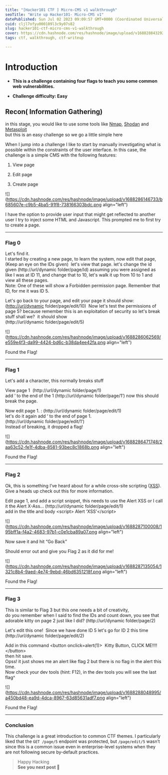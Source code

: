 ```yaml
---
title: "[Hacker101 CTF ] Micro-CMS v1 walkthrough"
seoTitle: "Write up Hacker101- Micro-CMS v1"
datePublished: Sun Jul 02 2023 09:09:57 GMT+0000 (Coordinated Universal Time)
cuid: cljl7ofyu000109l3c9y07s82
slug: hacker101-ctf-micro-cms-v1-walkthrough
cover: https://cdn.hashnode.com/res/hashnode/image/upload/v1688288432923/886861d5-bf5f-45e1-8279-d48449fc0d4a.png
tags: ctf, walkthrough, ctf-writeup

---
```


# Introduction

* **This is a challenge containing four flags to teach you some common web vulnerabilities.**
    
* **Challenge difficulty: Easy**
    

## Recon( Information Gathering)

in this stage, you would like to use some tools like [Nmap](https://nmap.org/), [Shodan](https://www.shodan.io/) and [Metasploit](https://www.metasploit.com/)  
but this is an easy challenge so we go a little simple here

When I jump into a challenge I like to start by manually investigating what is possible within the constraints of the user interface. In this case, the challenge is a simple CMS with the following features:

1. View page
    
2. Edit page
    
3. Create page
    

![](https://cdn.hashnode.com/res/hashnode/image/upload/v1688286146733/b685607e-c9b5-4ba5-91f8-738166303bdc.png align="left")

I have the option to provide user input that might get reflected to another user I try to inject some HTML and Javascript. This prompted me to first try to create a page.

---

### Flag 0

Let's find it.  
I started by creating a new page, to learn the system, now edit that page, (Keep an eye on the IDs given)  let's view that page. let's change the id given (http://url/dynamic folder/page/Id) assuming you were assigned as like I was at ID 11, and change that to 10, let's walk it up from 10 to 1 and view all these pages.  
Note: One of these will show a Forbidden permission page. Remember that ID, for me it was ID 5.

Let's go back to your page, and edit your page it should show: ([http://url/dynamic](http://url/dynamic) folder/page/edit/10)  Now let's test the permissions of page 5? because remember this is an exploitation of security so let's break stuff shall we?  it should show  
(http://url/dynamic folder/page/edit/5)

![](https://cdn.hashnode.com/res/hashnode/image/upload/v1688286062569/e559e4f3-da99-4424-bd6c-b38da4ee42fa.png align="left")

Found the Flag!

---

### Flag 1

Let's add a character, this normally breaks stuff

View page 1  (http://url/dynamic folder/page/1)  
add ‘ to the end of the 1 (http://url/dynamic folder/page/1’) now this should break the page.

Now edit page 1. : (http://url/dynamic folder/page/edit/1)  
let's do it again add ‘ to the end of page 1.  
(http://url/dynamic folder/page/edit/1’)  
Instead of breaking, it dropped a flag!

![](https://cdn.hashnode.com/res/hashnode/image/upload/v1688286471748/2aa63c52-fe1f-4dba-8581-93bec8c1868b.png align="left")

Found the Flag!

---

### Flag 2

Ok, this is something I’ve heard about for a while cross-site scripting ([XSS](https://owasp.org/www-community/attacks/xss/)).  
Give a heads up check out this for more information.

Edit page 1, and add a script snippet, this needs to use the Alert XSS or I call it the Alert X-Ass… (http://url/dynamic folder/page/edit/1)  
add in the title and body &lt;script&gt; Alert ‘XSS'&lt;/script&gt;

![](https://cdn.hashnode.com/res/hashnode/image/upload/v1688287100008/195bff1a-f4a2-4683-97b1-c0e1cba89a07.png align="left")

Now save it and hit “Go Back”

Should error out and give you Flag 2 as it did for me!

![](https://cdn.hashnode.com/res/hashnode/image/upload/v1688287135054/1321c8b4-9aed-4e74-9ebd-46bd6351218f.png align="left")

Found the Flag!

---

### Flag 3

This is similar to Flag 3 but this one needs a bit of creativity,  
do you remember when I said to find the IDs and count down, you see that adorable kitty on page 2 just like I did? (http://url/dynamic folder/page/2)

Let's edit this one!  Since we have done ID 5 let's go for ID 2 this time  
(http://url/dynamic folder/page/edit/2)

Add in this command &lt;button onclick=alert(1)&gt;  Kitty Button, CLICK ME!!!! &lt;/button&gt;  
then hit save.  
Opss! it just shows me an alert like flag 2 but there is no flag in the alert this time.  
Now check your dev tools (hint: F12), in the dev tools you will see the last flag^

![](https://cdn.hashnode.com/res/hashnode/image/upload/v1688288048995/a450bd48-ea9d-4dca-8967-63d85631adf7.png align="left")

Found the Flag!

---

### Conclusion

This challenge is a great introduction to common CTF themes. I particularly liked that the `GET /page/5` endpoint was protected, but `/page/edit/5` wasn’t since this is a common issue even in enterprise-level systems when they are not following secure by-default practices.

> Happy Hacking  
> **See you next post 👋**